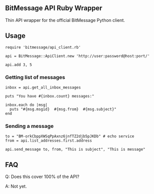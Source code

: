 ## BitMessage API Ruby Wrapper

Thin API wrapper for the official BitMessage Python client.

## Usage

    require 'bitmessage/api_client.rb'

    api = BitMessage::ApiClient.new 'http://user:password@host:port/'

    api.add 3, 5

### Getting list of messages

    inbox = api.get_all_inbox_messages
    
    puts "You have #{inbox.count} messages:"

    inbox.each do |msg|
      puts "#{msg.msgid}  #{msg.from}  #{msg.subject}"
    end

### Sending a message


    to = "BM-orkCbppXWSqPpAxnz6jnfTZ2djb5pJKDb" # echo service
    from = api.list_addresses.first.address

    api.send_message to, from, "This is subject", "This is message"

## FAQ

Q: Does this cover 100% of the API?

A: Not yet.

